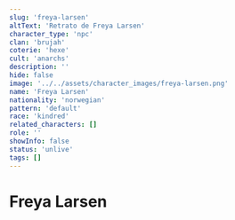 ```yaml
---
slug: 'freya-larsen'
altText: 'Retrato de Freya Larsen'
character_type: 'npc'
clan: 'brujah'
coterie: 'hexe'
cult: 'anarchs'
description: ''
hide: false
image: '../../assets/character_images/freya-larsen.png'
name: 'Freya Larsen'
nationality: 'norwegian'
pattern: 'default'
race: 'kindred'
related_characters: []
role: ''
showInfo: false
status: 'unlive'
tags: []
---
```


# Freya Larsen
